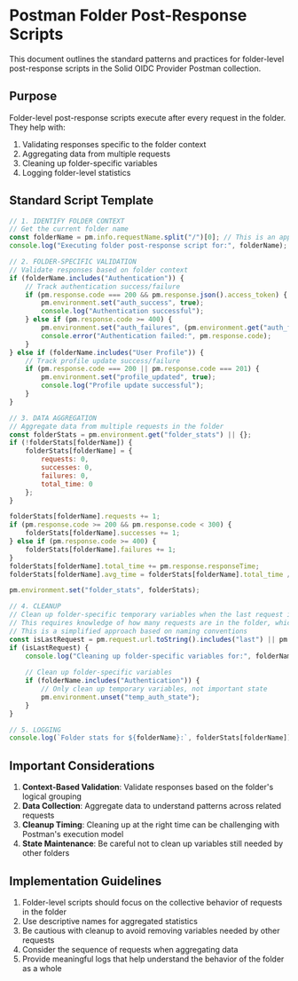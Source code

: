 # Postman Folder Post-Response Scripts

This document outlines the standard patterns and practices for folder-level post-response scripts in the Solid OIDC Provider Postman collection.

## Purpose

Folder-level post-response scripts execute after every request in the folder. They help with:

1. Validating responses specific to the folder context
2. Aggregating data from multiple requests
3. Cleaning up folder-specific variables
4. Logging folder-level statistics

## Standard Script Template

```javascript
// 1. IDENTIFY FOLDER CONTEXT
// Get the current folder name
const folderName = pm.info.requestName.split("/")[0]; // This is an approximation
console.log("Executing folder post-response script for:", folderName);

// 2. FOLDER-SPECIFIC VALIDATION
// Validate responses based on folder context
if (folderName.includes("Authentication")) {
    // Track authentication success/failure
    if (pm.response.code === 200 && pm.response.json().access_token) {
        pm.environment.set("auth_success", true);
        console.log("Authentication successful");
    } else if (pm.response.code >= 400) {
        pm.environment.set("auth_failures", (pm.environment.get("auth_failures") || 0) + 1);
        console.error("Authentication failed:", pm.response.code);
    }
} else if (folderName.includes("User Profile")) {
    // Track profile update success/failure
    if (pm.response.code === 200 || pm.response.code === 201) {
        pm.environment.set("profile_updated", true);
        console.log("Profile update successful");
    }
}

// 3. DATA AGGREGATION
// Aggregate data from multiple requests in the folder
const folderStats = pm.environment.get("folder_stats") || {};
if (!folderStats[folderName]) {
    folderStats[folderName] = {
        requests: 0,
        successes: 0,
        failures: 0,
        total_time: 0
    };
}

folderStats[folderName].requests += 1;
if (pm.response.code >= 200 && pm.response.code < 300) {
    folderStats[folderName].successes += 1;
} else if (pm.response.code >= 400) {
    folderStats[folderName].failures += 1;
}
folderStats[folderName].total_time += pm.response.responseTime;
folderStats[folderName].avg_time = folderStats[folderName].total_time / folderStats[folderName].requests;

pm.environment.set("folder_stats", folderStats);

// 4. CLEANUP
// Clean up folder-specific temporary variables when the last request in the folder completes
// This requires knowledge of how many requests are in the folder, which is challenging to determine dynamically
// This is a simplified approach based on naming conventions
const isLastRequest = pm.request.url.toString().includes("last") || pm.request.name.includes("Last");
if (isLastRequest) {
    console.log("Cleaning up folder-specific variables for:", folderName);
    
    // Clean up folder-specific variables
    if (folderName.includes("Authentication")) {
        // Only clean up temporary variables, not important state
        pm.environment.unset("temp_auth_state");
    }
}

// 5. LOGGING
console.log(`Folder stats for ${folderName}:`, folderStats[folderName]);
```

## Important Considerations

1. **Context-Based Validation**: Validate responses based on the folder's logical grouping
2. **Data Collection**: Aggregate data to understand patterns across related requests
3. **Cleanup Timing**: Cleaning up at the right time can be challenging with Postman's execution model
4. **State Maintenance**: Be careful not to clean up variables still needed by other folders

## Implementation Guidelines

1. Folder-level scripts should focus on the collective behavior of requests in the folder
2. Use descriptive names for aggregated statistics
3. Be cautious with cleanup to avoid removing variables needed by other requests
4. Consider the sequence of requests when aggregating data
5. Provide meaningful logs that help understand the behavior of the folder as a whole
